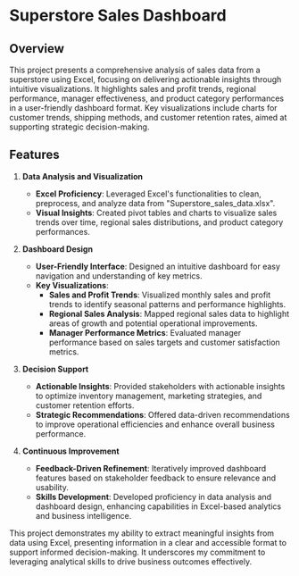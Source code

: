 # Superstore Sales Dashboard

## Overview

This project presents a comprehensive analysis of sales data from a superstore using Excel, focusing on delivering actionable insights through intuitive visualizations. It highlights sales and profit trends, regional performance, manager effectiveness, and product category performances in a user-friendly dashboard format. Key visualizations include charts for customer trends, shipping methods, and customer retention rates, aimed at supporting strategic decision-making.

## Features

1. **Data Analysis and Visualization**
   - **Excel Proficiency**: Leveraged Excel's functionalities to clean, preprocess, and analyze data from "Superstore_sales_data.xlsx".
   - **Visual Insights**: Created pivot tables and charts to visualize sales trends over time, regional sales distributions, and product category performances.

2. **Dashboard Design**
   - **User-Friendly Interface**: Designed an intuitive dashboard for easy navigation and understanding of key metrics.
   - **Key Visualizations**:
     - **Sales and Profit Trends**: Visualized monthly sales and profit trends to identify seasonal patterns and performance highlights.
     - **Regional Sales Analysis**: Mapped regional sales data to highlight areas of growth and potential operational improvements.
     - **Manager Performance Metrics**: Evaluated manager performance based on sales targets and customer satisfaction metrics.

3. **Decision Support**
   - **Actionable Insights**: Provided stakeholders with actionable insights to optimize inventory management, marketing strategies, and customer retention efforts.
   - **Strategic Recommendations**: Offered data-driven recommendations to improve operational efficiencies and enhance overall business performance.

4. **Continuous Improvement**
   - **Feedback-Driven Refinement**: Iteratively improved dashboard features based on stakeholder feedback to ensure relevance and usability.
   - **Skills Development**: Developed proficiency in data analysis and dashboard design, enhancing capabilities in Excel-based analytics and business intelligence.

This project demonstrates my ability to extract meaningful insights from data using Excel, presenting information in a clear and accessible format to support informed decision-making. It underscores my commitment to leveraging analytical skills to drive business outcomes effectively.

